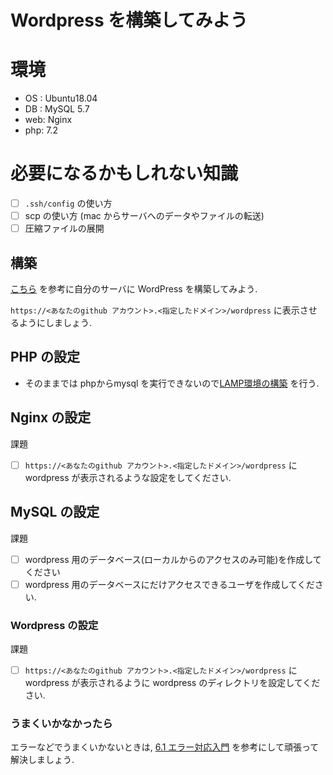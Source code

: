 # Wordpress を構築してみよう


# 環境

- OS :  Ubuntu18.04
- DB :  MySQL 5.7
- web:  Nginx
- php:  7.2

# 必要になるかもしれない知識

- [ ] `.ssh/config` の使い方
- [ ] scp の使い方 (mac からサーバへのデータやファイルの転送)
- [ ] 圧縮ファイルの展開

## 構築


[こちら](https://wpdocs.osdn.jp/WordPress_%E3%81%AE%E3%82%A4%E3%83%B3%E3%82%B9%E3%83%88%E3%83%BC%E3%83%AB) を参考に自分のサーバに WordPress を構築してみよう.

`https://<あなたのgithub アカウント>.<指定したドメイン>/wordpress` に表示させるようにしましょう.


## PHP の設定

- そのままでは phpからmysql を実行できないので[LAMP環境の構築](0024_lamp.md) を行う.

## Nginx の設定

課題
- [ ] `https://<あなたのgithub アカウント>.<指定したドメイン>/wordpress` に wordpress が表示されるような設定をしてください.

## MySQL の設定

課題
- [ ] wordpress 用のデータベース(ローカルからのアクセスのみ可能)を作成してください
- [ ] wordpress 用のデータベースにだけアクセスできるユーザを作成してください.

### Wordpress の設定 

課題

- [ ] `https://<あなたのgithub アカウント>.<指定したドメイン>/wordpress` に wordpress が表示されるように wordpress のディレクトリを設定してください.

### うまくいかなかったら

エラーなどでうまくいかないときは, [6.1 エラー対応入門](docs/0061_handle_error.md) を参考にして頑張って解決しましょう.

